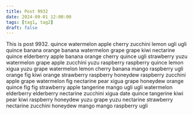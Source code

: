 ```yaml
---
title: Post 9932
date: 2024-09-01 12:00:00
tags: [tag1, tag2]
draft: false
---
```

This is post 9932.
quince
watermelon
apple
cherry
zucchini
lemon
ugli
ugli
quince
banana
orange
banana
watermelon
grape
grape
kiwi
nectarine
quince
elderberry
apple
banana
orange
cherry
quince
ugli
strawberry
yuzu
watermelon
grape
apple
zucchini
yuzu
raspberry
raspberry
quince
lemon
xigua
yuzu
grape
watermelon
lemon
cherry
banana
mango
raspberry
ugli
orange
fig
kiwi
orange
strawberry
raspberry
honeydew
raspberry
zucchini
apple
grape
watermelon
fig
nectarine
pear
xigua
grape
honeydew
orange
quince
fig
fig
strawberry
apple
tangerine
mango
ugli
ugli
watermelon
elderberry
elderberry
nectarine
zucchini
xigua
date
quince
tangerine
kiwi
pear
kiwi
raspberry
honeydew
yuzu
grape
yuzu
nectarine
strawberry
nectarine
zucchini
honeydew
mango
mango
raspberry
ugli

